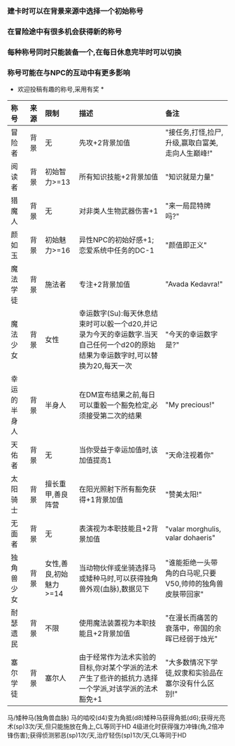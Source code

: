 ### 建卡时可以在背景来源中选择一个初始称号 ###  
### 在冒险途中有很多机会获得新的称号 ###  
### 每种称号同时只能装备一个,在每日休息完毕时可以切换 ###  
### 称号可能在与NPC的互动中有更多影响 ###  

* 欢迎投稿有趣的称号,采用有奖 *

|称号|来源|限制|描述|备注|
|:-|:-|:-|:-|:-|
|冒险者|背景|无|先攻+2背景加值|"接任务,打怪,捡尸,升级,赢取白富美,走向人生巅峰!"|
|阅读者|背景|初始智力>=13|所有知识技能+2背景加值|"知识就是力量"|
|猎魔人|背景|无|对非类人生物武器伤害+1|"来一局昆特牌吗?"|
|颜如玉|背景|初始魅力>=16|异性NPC的初始好感+1;恋爱系统中任务的DC-1|"颜值即正义"|
|魔法学徒|背景|施法者|专注+2背景加值|"Avada Kedavra!"|
|魔法少女|背景|女性|幸运数字(Su):每天休息结束时可以骰一个d20,并记录为今天的幸运数字.当天自己任何一个d20的原始结果为幸运数字时,可以替换为20,每天一次|"今天的幸运数字是?"|
|幸运的半身人|背景|半身人|在DM宣布结果之前,每日可以重骰一个豁免检定,必须接受第二次的结果|"My precious!"|
|天佑者|背景|无|当你受益于幸运加值时,该加值提高1|"天命注视着你"|
|太阳骑士|背景|擅长重甲,善良阵营|在阳光照射下所有豁免获得+1背景加值|"赞美太阳!"|
|无面者|背景|无|表演视为本职技能且+2背景加值|"valar morghulis, valar dohaeris"|
|独角兽少女|背景|女性,善良,初始魅力>=14|当动物伙伴或坐骑选择马或矮种马时,可以获得独角兽外观(血脉),数据见下|"谁能拒绝一头带角的白马呢,只要V50,帅帅的独角兽皮肤带回家"|
|耐瑟遗民|背景|不限|使用魔法装置视为本职技能且+2背景加值|"在漫长而痛苦的衰落中，帝国的余晖已经弱于烛光"|
|塞尔学徒|背景|塞尔人|由于经常作为法术实验的目标,你对某个学派的法术产生了些许的抵抗力.选择一个学派,对该学派的法术豁免+1|"大多数情况下学徒,奴隶和实验品在塞尔没有什么区别!"|

马/矮种马(独角兽血脉)
马的啮咬(d4)变为角抵(d8)矮种马获得角抵(d6);获得光亮术(sp)3次/天,但只能施放在角上,CL等同于HD
4级进化时获得强力冲锋(角,2倍冲锋伤害);获得侦测邪恶(sp)1次/天,治疗轻伤(sp)1次/天,CL等同于HD